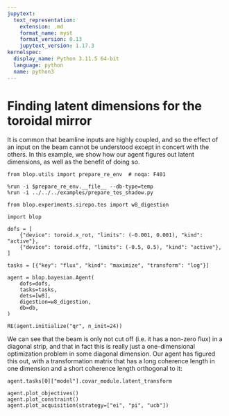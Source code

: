 ```yaml
---
jupytext:
  text_representation:
    extension: .md
    format_name: myst
    format_version: 0.13
    jupytext_version: 1.17.3
kernelspec:
  display_name: Python 3.11.5 64-bit
  language: python
  name: python3
---
```


# Finding latent dimensions for the toroidal mirror 

It is common that beamline inputs are highly coupled, and so the effect of an input on the beam cannot be understood except in concert with the others. In this example, we show how our agent figures out latent dimensions, as well as the benefit of doing so. 

```{code-cell} ipython3
from blop.utils import prepare_re_env  # noqa: F401

%run -i $prepare_re_env.__file__ --db-type=temp
%run -i ../../../examples/prepare_tes_shadow.py
```

```{code-cell} ipython3
from blop.experiments.sirepo.tes import w8_digestion

import blop

dofs = [
    {"device": toroid.x_rot, "limits": (-0.001, 0.001), "kind": "active"},
    {"device": toroid.offz, "limits": (-0.5, 0.5), "kind": "active"},
]

tasks = [{"key": "flux", "kind": "maximize", "transform": "log"}]

agent = blop.bayesian.Agent(
    dofs=dofs,
    tasks=tasks,
    dets=[w8],
    digestion=w8_digestion,
    db=db,
)

RE(agent.initialize("qr", n_init=24))
```

We can see that the beam is only not cut off (i.e. it has a non-zero flux) in a diagonal strip, and that in fact this is really just a one-dimensional optimization problem in some diagonal dimension. Our agent has figured this out, with a transformation matrix that has a long coherence length in one dimension and a short coherence length orthogonal to it:

```{code-cell} ipython3
agent.tasks[0]["model"].covar_module.latent_transform
```

```{code-cell} ipython3
agent.plot_objectives()
agent.plot_constraint()
agent.plot_acquisition(strategy=["ei", "pi", "ucb"])
```
